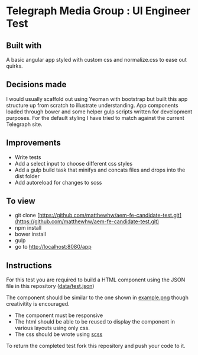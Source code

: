 Telegraph Media Group : UI Engineer Test
==============

Built with
--------------
A basic angular app styled with custom css and normalize.css to ease out quirks.

Decisions made
--------------
I would usually scaffold out using Yeoman with bootstrap but built this app structure up from scratch to illustrate understanding. App components loaded through bower and some helper gulp scripts written for development purposes. For the default styling I have tried to match against the current Telegraph site. 

Improvements
--------------
- Write tests
- Add a select input to choose different css styles
- Add a gulp build task that minifys and concats files and drops into the dist folder
- Add autoreload for changes to scss

To view
--------------
- git clone [https://github.com/matthewhw/aem-fe-candidate-test.git](https://github.com/matthewhw/aem-fe-candidate-test.git)
- npm install
- bower install
- gulp
- go to [http://localhost:8080/app](http://localhost:8080/app) 

Instructions
--------------

For this test you are required to build a HTML component using the JSON file in this repository ([data/test.json](data/test.json))

The component should be similar to the one shown in [example.png](example.png) though creativitity is encouraged.

* The component must be responsive
* The html should be able to be reused to display the component in various layouts using only css.
* The css should be wrote using [scss](http://sass-lang.com/) 

To return the completed test fork this repository and push your code to it.